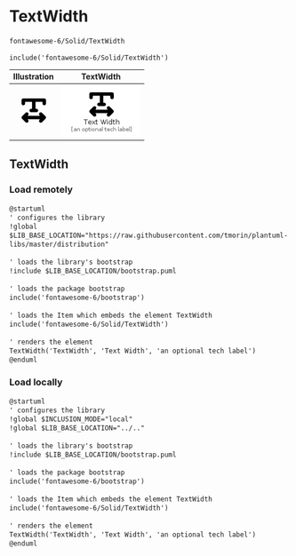 # TextWidth


```text
fontawesome-6/Solid/TextWidth
```

```text
include('fontawesome-6/Solid/TextWidth')
```



| Illustration | TextWidth |
| :---: | :---: |
| ![illustration for Illustration](../../fontawesome-6/Solid/TextWidth.png) | ![illustration for TextWidth](../../fontawesome-6/Solid/TextWidth.Local.png) |




## TextWidth

### Load remotely
```plantuml
@startuml
' configures the library
!global $LIB_BASE_LOCATION="https://raw.githubusercontent.com/tmorin/plantuml-libs/master/distribution"

' loads the library's bootstrap
!include $LIB_BASE_LOCATION/bootstrap.puml

' loads the package bootstrap
include('fontawesome-6/bootstrap')

' loads the Item which embeds the element TextWidth
include('fontawesome-6/Solid/TextWidth')

' renders the element
TextWidth('TextWidth', 'Text Width', 'an optional tech label')
@enduml
```

### Load locally
```plantuml
@startuml
' configures the library
!global $INCLUSION_MODE="local"
!global $LIB_BASE_LOCATION="../.."

' loads the library's bootstrap
!include $LIB_BASE_LOCATION/bootstrap.puml

' loads the package bootstrap
include('fontawesome-6/bootstrap')

' loads the Item which embeds the element TextWidth
include('fontawesome-6/Solid/TextWidth')

' renders the element
TextWidth('TextWidth', 'Text Width', 'an optional tech label')
@enduml
```

